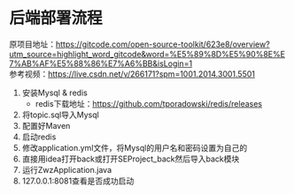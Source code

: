 # 后端部署流程
原项目地址：https://gitcode.com/open-source-toolkit/623e8/overview?utm_source=highlight_word_gitcode&word=%E5%89%8D%E5%90%8E%E7%AB%AF%E5%88%86%E7%A6%BB&isLogin=1  
参考视频：https://live.csdn.net/v/266171?spm=1001.2014.3001.5501
1. 安装Mysql & redis
    - redis下载地址：https://github.com/tporadowski/redis/releases
2. 将topic.sql导入Mysql
3. 配置好Maven
4. 启动redis
5. 修改application.yml文件，将Mysql的用户名和密码设置为自己的
6. 直接用idea打开back或打开SEProject_back然后导入back模块
7. 运行ZwzApplication.java
8. 127.0.0.1:8081查看是否成功启动